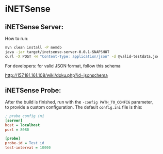 # iNETSense

## iNETSense Server:

How to run:

```bash
mvn clean install -P memdb
java -jar target/inetsense-server-0.0.1-SNAPSHOT
curl -X POST -H "Content-Type: application/json" -d @valid-testdata.json http://localhost:8080/message-endpoint
```

For developers: for valid JSON format, follow this schema

http://157.181.161.108/wiki/doku.php?id=jsonschema

## iNETSense Probe:

After the build is finished, run with the `-config PATH_TO_CONFIG` parameter, to provide a custom configuration.
The default `config.ini` file is this:

```ini
; probe config ini
[server]
host = localhost
port = 8080

[probe]
probe-id = Test id
test-interval = 10000
```
